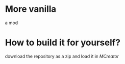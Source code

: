 # More vanilla
a mod

# How to build it for yourself?
download the repository as a zip and load it in *MCreator*
